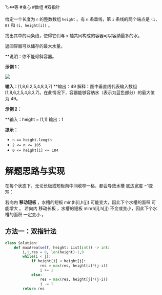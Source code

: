 🏷中等 #贪心 #数组 #双指针 

给定一个长度为 `n` 的整数数组 `height` 。有 `n` 条垂线，第 `i` 条线的两个端点是 `(i, 0)` 和 `(i, height[i])` 。

找出其中的两条线，使得它们与 `x` 轴共同构成的容器可以容纳最多的水。

返回容器可以储存的最大水量。

**说明：你不能倾斜容器。

**示例 1：**

![](https://aliyun-lc-upload.oss-cn-hangzhou.aliyuncs.com/aliyun-lc-upload/uploads/2018/07/25/question_11.jpg)

**输入：**[1,8,6,2,5,4,8,3,7]
**输出：49 
解释：图中垂直线代表输入数组 [1,8,6,2,5,4,8,3,7]。在此情况下，容器能够容纳水（表示为蓝色部分）的最大值为 49。

**示例 2：**

**输入：height = [1,1]
输出：1

**提示：**

- `n == height.length`
- `2 <= n <= 105`
- `0 <= height[i] <= 104`

# 解题思路与实现

在每个状态下，无论长板或短板向中间收窄一格，都会导致水槽 底边宽度 −1​ 变短：

若向内 **移动短板** ，水槽的短板 min(h[i],h[j]) 可能变大，因此下个水槽的面积 可能增大 。
若向内 移动长板 ，水槽的短板 min(h[i],h[j])​ 不变或变小，因此下个水槽的面积 一定变小 。

## 方法一：双指针法

```python
class Solution:
    def maxArea(self, height: List[int]) -> int:
        i,j,res = 0, len(height)-1,0
        while(i < j):
            if height[i] < height[j]:
                res = max(res, height[i]*(j-i))
                i += 1
            else:
                res = max(res, height[j]*(j-i))
                j -= 1
        return res
```